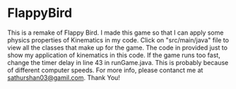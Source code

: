 # FlappyBird
This is a remake of Flappy Bird. I made this game so that I can apply some physics properties of Kinematics in my code. 
Click on "src/main/java" file to view all the classes that make up for the game. 
The code in provided just to show my application of kinematics in this code. 
If the game runs too fast, change the timer delay in line 43 in runGame.java. This is probably because of different computer speeds. 
For more info, please contanct me at sathurshan03@gamil.com. Thank You!
